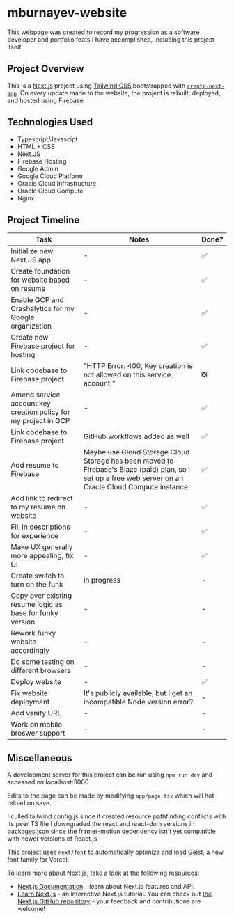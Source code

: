 # mburnayev-website
This webpage was created to record my progression as a software developer and portfolio feats I have accomplished, including this project itself.

## Project Overview
This is a [Next.js](https://nextjs.org) project using [Tailwind CSS](https://tailwindcss.com/) bootstrapped with [`create-next-app`](https://nextjs.org/docs/app/api-reference/cli/create-next-app). On every update made to the website, the project is rebuilt, deployed, and hosted using Firebase.

## Technologies Used
- Typescript/Javascipt
- HTML + CSS
- Next.JS
- Firebase Hosting
- Google Admin
- Google Cloud Platform
- Oracle Cloud Infrastructure
- Oracle Cloud Compute
- Nginx

## Project Timeline
Task | Notes | Done?
--- | --- | ---
Initialize new Next.JS app | - | ✅
Create foundation for website based on resume | - | ✅
Enable GCP and Crashalytics for my Google organization | - | ✅
Create new Firebase project for hosting | - | ✅
Link codebase to Firebase project | "HTTP Error: 400, Key creation is not allowed on this service account." | ❎
Amend service account key creation policy for my project in GCP | - | ✅
Link codebase to Firebase project | GitHub workflows added as well | ✅
Add resume to Firebase | ~~Maybe use Cloud Storage~~ Cloud Storage has been moved to Firebase's Blaze (paid) plan, so I set up a free web server on an Oracle Cloud Compute instance | ✅
Add link to redirect to my resume on website | - | ✅
Fill in descriptions for experience | - | ✅
Make UX generally more appealing, fix UI | - | ✅
Create switch to turn on the funk | in progress | -
Copy over existing resume logic as base for funky version | - | -
Rework funky website accordingly | - | -
Do some testing on different browsers | - | -
Deploy website | - | ✅
Fix website deployment | It's publicly available, but I get an incompatible Node version error? | -
Add vanity URL | - | -
Work on mobile broswer support | - | -

## Miscellaneous
A development server for this project can be run using `npm run dev` and accessed on localhost:3000

Edits to the page can be made by modifying `app/page.tsx` which will hot reload on save.

I culled tailwind.config.js since it created resource pathfinding conflicts with its peer TS file
I downgraded the react and react-dom versions in packages.json since the framer-motion dependency isn't yet compatible with newer versions of React.js

This project uses [`next/font`](https://nextjs.org/docs/app/building-your-application/optimizing/fonts) to automatically optimize and load [Geist](https://vercel.com/font), a new font family for Vercel.

To learn more about Next.js, take a look at the following resources:
- [Next.js Documentation](https://nextjs.org/docs) - learn about Next.js features and API.
- [Learn Next.js](https://nextjs.org/learn) - an interactive Next.js tutorial.
You can check out [the Next.js GitHub repository](https://github.com/vercel/next.js) - your feedback and contributions are welcome!
